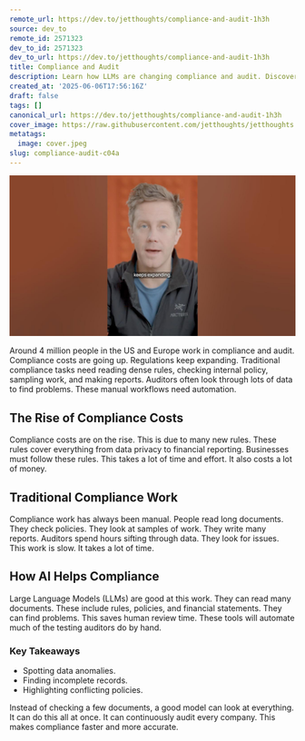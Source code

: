 ```yaml
---
remote_url: https://dev.to/jetthoughts/compliance-and-audit-1h3h
source: dev_to
remote_id: 2571323
dev_to_id: 2571323
dev_to_url: https://dev.to/jetthoughts/compliance-and-audit-1h3h
title: Compliance and Audit
description: Learn how LLMs are changing compliance and audit. Discover how AI can automate tasks like spotting data anomalies and finding incomplete records, making compliance faster and more accurate.
created_at: '2025-06-06T17:56:16Z'
draft: false
tags: []
canonical_url: https://dev.to/jetthoughts/compliance-and-audit-1h3h
cover_image: https://raw.githubusercontent.com/jetthoughts/jetthoughts.github.io/master/content/blog/compliance-audit-c04a/cover.jpeg
metatags:
  image: cover.jpeg
slug: compliance-audit-c04a
---
```

[![Compliance and Audit](file_0.jpg)](https://www.youtube.com/watch?v=Vi4c51aq-SQ)

Around 4 million people in the US and Europe work in compliance and audit. Compliance costs are going up. Regulations keep expanding. Traditional compliance tasks need reading dense rules, checking internal policy, sampling work, and making reports. Auditors often look through lots of data to find problems. These manual workflows need automation.

## The Rise of Compliance Costs

Compliance costs are on the rise. This is due to many new rules. These rules cover everything from data privacy to financial reporting. Businesses must follow these rules. This takes a lot of time and effort. It also costs a lot of money.

## Traditional Compliance Work

Compliance work has always been manual. People read long documents. They check policies. They look at samples of work. They write many reports. Auditors spend hours sifting through data. They look for issues. This work is slow. It takes a lot of time.

## How AI Helps Compliance

Large Language Models (LLMs) are good at this work. They can read many documents. These include rules, policies, and financial statements. They can find problems. This saves human review time. These tools will automate much of the testing auditors do by hand.

### Key Takeaways

*   Spotting data anomalies.
*   Finding incomplete records.
*   Highlighting conflicting policies.

Instead of checking a few documents, a good model can look at everything. It can do this all at once. It can continuously audit every company. This makes compliance faster and more accurate.